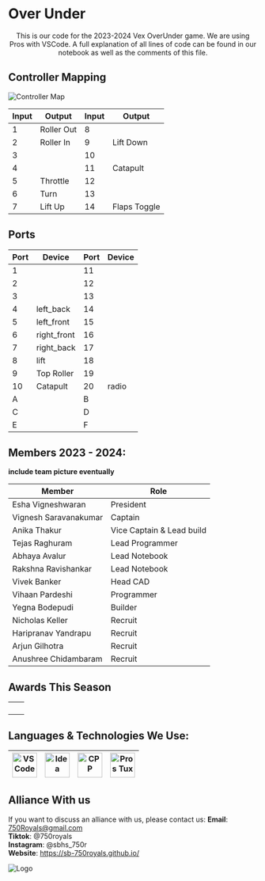 # Over Under

<p align="center">
This is our code for the 2023-2024 Vex OverUnder game. We are using Pros with VSCode. A full explanation of all lines of code can be found in our notebook as well as the comments of this file.
</p>

## Controller Mapping
![Controller Map](https://raw.githubusercontent.com/SB-750Royals/Over-Under-Main/main/Images/Controller.png?token=GHSAT0AAAAAACJ6T3ZHVFOJPD4WMD4WP4UYZOPSWZQ)

| Input | Output                  | Input | Output              |
|-------|-------------------------|-------|---------------------|
| 1     | Roller Out              | 8     |                     |
| 2     | Roller In               | 9     | Lift Down           |
| 3     |                         | 10    |                     |
| 4     |                         | 11    | Catapult            |
| 5     | Throttle                | 12    |                     |
| 6     | Turn                    | 13    |                     |
| 7     | Lift Up                 | 14    | Flaps Toggle        |

## Ports
| Port | Device         | Port | Device         |
|------|----------------|------|----------------|
| 1    |                | 11   |                |
| 2    |                | 12   |                |
| 3    |                | 13   |                |
| 4    | left_back      | 14   |                |
| 5    | left_front     | 15   |                |
| 6    | right_front    | 16   |                |
| 7    | right_back     | 17   |                |
| 8    | lift           | 18   |                |
| 9    | Top Roller     | 19   |                |
| 10   | Catapult       | 20   | radio          |
| A    |                | B    |                |
| C    |                | D    |                |
| E    |                | F    |                |


## Members 2023 - 2024:
**include team picture eventually**

| **Member**            | **Role**                  |
|-----------------------|---------------------------|
| Esha Vigneshwaran     | President                 |
| Vignesh Saravanakumar | Captain                   |
| Anika Thakur          | Vice Captain & Lead build |
| Tejas Raghuram        | Lead Programmer           |
| Abhaya Avalur         | Lead Notebook             |
| Rakshna Ravishankar   | Lead Notebook             |
| Vivek Banker          | Head CAD                  |
| Vihaan Pardeshi       | Programmer                |
| Yegna Bodepudi        | Builder                   |
| Nicholas Keller       | Recruit                   |
| Haripranav Yandrapu   | Recruit                   |
| Arjun Gilhotra        | Recruit                   |
| Anushree Chidambaram  | Recruit                   |

## Awards This Season
|                   |    |
|-------------------|----|
|                   |    |
|                   |    |
|                   |    |
|                   |    |

## Languages & Technologies We Use:

| <img src="https://raw.githubusercontent.com/vigneshsaravanakumar404/skill-icons/main/icons/VSCode-Dark.svg" alt="VSCode" width="50" height="50"> | <img src="https://raw.githubusercontent.com/vigneshsaravanakumar404/skill-icons/main/icons/Idea-Dark.svg" alt="Idea" width="50" height="50"> | <img src="https://raw.githubusercontent.com/vigneshsaravanakumar404/skill-icons/main/icons/CPP.svg" alt="CPP" width="50" height="50"> | <img src="https://pros.cs.purdue.edu/_static/img/pros-tux.png" alt="Pros Tux" width="50" height="50"> |
|--------------------------------------------------------------------------------------------------------------------------------------------------|----------------------------------------------------------------------------------------------------------------------------------------------|---------------------------------------------------------------------------------------------------------------------------------------|-------------------------------------------------------------------------------------------------------|



## Alliance With us
If you want to discuss an alliance with us, please contact us:
**Email**: 750Royals@gmail.com  
**Tiktok**: @750royals  
**Instagram**: @sbhs_750r  
**Website**: https://sb-750royals.github.io/

![Logo](https://github.com/SB-750Royals/.github/assets/80279349/8e1b3e9a-7e1a-4190-a4cf-b7c6d590e474)
